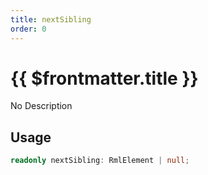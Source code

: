 ```yaml
---
title: nextSibling
order: 0
---
```


# {{ $frontmatter.title }}

No Description

## Usage

```ts
readonly nextSibling: RmlElement | null;
```
